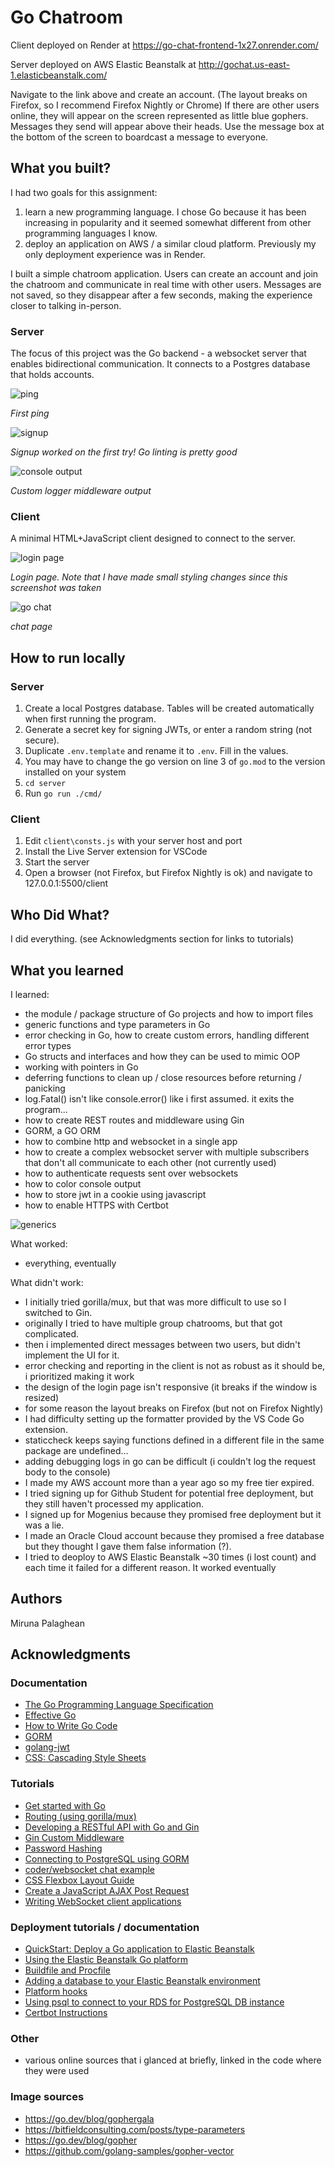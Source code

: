 # Go Chatroom

Client deployed on Render at https://go-chat-frontend-1x27.onrender.com/

Server deployed on AWS Elastic Beanstalk at http://gochat.us-east-1.elasticbeanstalk.com/

Navigate to the link above and create an account.
(The layout breaks on Firefox, so I recommend Firefox Nightly or Chrome)
If there are other users online, they will appear on the screen represented as
little blue gophers. Messages they send will appear above their heads. Use the
message box at the bottom of the screen to boardcast a message to everyone.

## What you built?

I had two goals for this assignment:

1. learn a new programming language. I chose Go because it has been increasing
   in popularity and it seemed somewhat different from other programming languages
   I know.
2. deploy an application on AWS / a similar cloud platform. Previously my only
   deployment experience was in Render.

I built a simple chatroom application. Users can create an account and join the
chatroom and communicate in real time with other users. Messages are not saved,
so they disappear after a few seconds, making the experience closer to talking
in-person.

### Server

The focus of this project was the Go backend - a websocket server that enables
bidirectional communication. It connects to a Postgres database that holds
accounts.

![ping](media/first_ping.png)

_First ping_

![signup](media/signup.png)

_Signup worked on the first try! Go linting is pretty good_

![console output](media/logger_output.png)

_Custom logger middleware output_

### Client

A minimal HTML+JavaScript client designed to connect to the server.

![login page](./media/loginpage.png)

_Login page. Note that I have made small styling changes since this screenshot was taken_

![go chat](./media/go_chat.png)

_chat page_

## How to run locally

### Server

1. Create a local Postgres database. Tables will be created automatically when first running the program.
2. Generate a secret key for signing JWTs, or enter a random string (not secure).
3. Duplicate `.env.template` and rename it to `.env`. Fill in the values.
4. You may have to change the go version on line 3 of `go.mod` to the version installed on your system
5. `cd server`
6. Run `go run ./cmd/`

### Client

1. Edit `client\consts.js` with your server host and port
2. Install the Live Server extension for VSCode
3. Start the server
4. Open a browser (not Firefox, but Firefox Nightly is ok) and navigate to 127.0.0.1:5500/client

## Who Did What?

I did everything. (see Acknowledgments section for links to tutorials)

## What you learned

I learned:

- the module / package structure of Go projects and how to import files
- generic functions and type parameters in Go
- error checking in Go, how to create custom errors, handling different error types
- Go structs and interfaces and how they can be used to mimic OOP
- working with pointers in Go
- deferring functions to clean up / close resources before returning / panicking
- log.Fatal() isn't like console.error() like i first assumed. it exits the program...
- how to create REST routes and middleware using Gin
- GORM, a GO ORM
- how to combine http and websocket in a single app
- how to create a complex websocket server with multiple subscribers that don't
  all communicate to each other (not currently used)
- how to authenticate requests sent over websockets
- how to color console output
- how to store jwt in a cookie using javascript
- how to enable HTTPS with Certbot

![generics](media/generics.png)

What worked:

- everything, eventually

What didn't work:

- I initially tried gorilla/mux, but that was more difficult to use so I switched to Gin.
- originally I tried to have multiple group chatrooms, but that got complicated.
- then i implemented direct messages between two users, but didn't implement the UI for it.
- error checking and reporting in the client is not as robust as it should be, i prioritized making it work
- the design of the login page isn't responsive (it breaks if the window is resized)
- for some reason the layout breaks on Firefox (but not on Firefox Nightly)
- I had difficulty setting up the formatter provided by the VS Code Go extension.
- staticcheck keeps saying functions defined in a different file in the same package are undefined...
- adding debugging logs in go can be difficult (i couldn't log the request body to the console)
- I made my AWS account more than a year ago so my free tier expired.
- I tried signing up for Github Student for potential free deployment, but they still haven't processed my application.
- I signed up for Mogenius because they promised free deployment but it was a lie.
- I made an Oracle Cloud account because they promised a free database but they thought I gave them false information (?).
- I tried to deoploy to AWS Elastic Beanstalk ~30 times (i lost count) and each time it failed for a different reason. It worked eventually

## Authors

Miruna Palaghean

## Acknowledgments

### Documentation

- [The Go Programming Language Specification](https://go.dev/ref/spec)
- [Effective Go](https://go.dev/doc/effective_go)
- [How to Write Go Code](https://go.dev/doc/code)
- [GORM](https://gorm.io/docs/index.html)
- [golang-jwt](https://golang-jwt.github.io/jwt/usage/create/)
- [CSS: Cascading Style Sheets](https://developer.mozilla.org/en-US/docs/Web/CSS)

### Tutorials

- [Get started with Go](https://go.dev/doc/tutorial/getting-started)
- [Routing (using gorilla/mux)](https://gowebexamples.com/routes-using-gorilla-mux/)
- [Developing a RESTful API with Go and Gin](https://go.dev/doc/tutorial/web-service-gin)
- [Gin Custom Middleware](https://gin-gonic.com/docs/examples/custom-middleware/)
- [Password Hashing](https://gowebexamples.com/password-hashing/)
- [Connecting to PostgreSQL using GORM](https://dev.to/karanpratapsingh/connecting-to-postgresql-using-gorm-24fj)
- [coder/websocket chat example](https://github.com/coder/websocket/blob/master/internal/examples/chat/chat.go)
- [CSS Flexbox Layout Guide](https://css-tricks.com/snippets/css/a-guide-to-flexbox/)
- [Create a JavaScript AJAX Post Request](https://code.tutsplus.com/create-a-javascript-ajax-post-request-with-and-without-jquery--cms-39195a)
- [Writing WebSocket client applications](https://developer.mozilla.org/en-US/docs/Web/API/WebSockets_API/Writing_WebSocket_client_applications)

### Deployment tutorials / documentation

- [QuickStart: Deploy a Go application to Elastic Beanstalk](https://docs.aws.amazon.com/elasticbeanstalk/latest/dg/go-quickstart.html)
- [Using the Elastic Beanstalk Go platform](https://docs.aws.amazon.com/elasticbeanstalk/latest/dg/go-environment.html)
- [Buildfile and Procfile](https://docs.aws.amazon.com/elasticbeanstalk/latest/dg/platforms-linux-extend.build-proc.html)
- [Adding a database to your Elastic Beanstalk environment](https://docs.aws.amazon.com/elasticbeanstalk/latest/dg/using-features.managing.db.html)
- [Platform hooks](https://docs.aws.amazon.com/elasticbeanstalk/latest/dg/platforms-linux-extend.hooks.html)
- [Using psql to connect to your RDS for PostgreSQL DB instance](https://docs.aws.amazon.com/AmazonRDS/latest/UserGuide/USER_ConnectToPostgreSQLInstance.html#USER_ConnectToPostgreSQLInstance.psql)
- [Certbot Instructions](https://certbot.eff.org/instructions?ws=nginx&os=snap)

### Other

- various online sources that i glanced at briefly, linked in the code where they were used

### Image sources

- https://go.dev/blog/gophergala
- https://bitfieldconsulting.com/posts/type-parameters
- https://go.dev/blog/gopher
- https://github.com/golang-samples/gopher-vector
